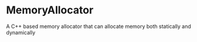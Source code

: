 # MemoryAllocator
A C++ based memory allocator that can allocate memory both statically and dynamically
